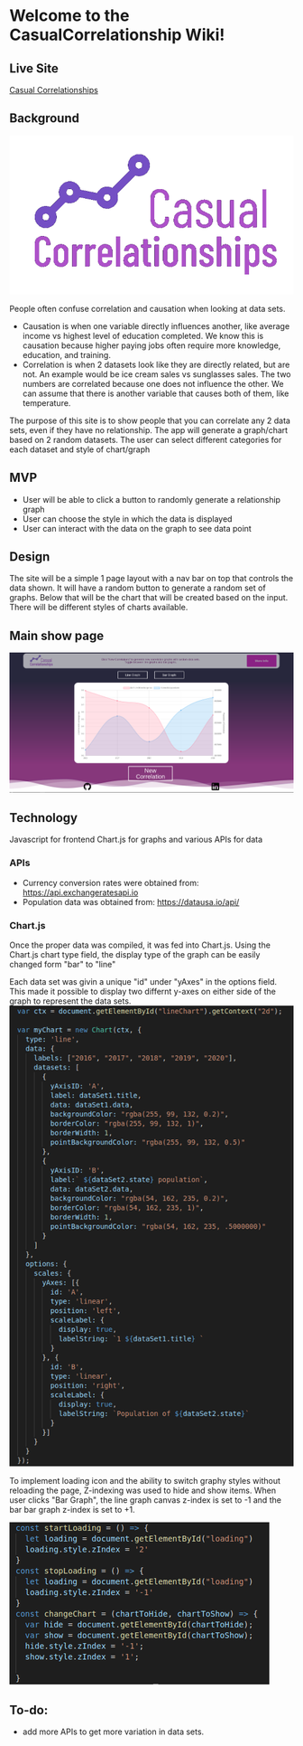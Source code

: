 # Welcome to the CasualCorrelationship Wiki!

## Live Site 
[Casual Correlationships](https://ankitspatel1145.github.io/CasualCorrelationship/ "Casual Correlationships")



## Background
![alt text](https://github.com/ankitspatel1145/CasualCorrelationship/blob/master/assets/newlogo.png "Logo image")

People often confuse correlation and causation when looking at data sets.

* Causation is when one variable directly influences another, like average income vs highest level of education completed. We know this is causation because higher paying jobs often require more knowledge, education, and training.
* Correlation is when 2 datasets look like they are directly related, but are not. An example would be ice cream sales vs sunglasses sales. The two numbers are correlated because one does not influence the other. We can assume that there is another variable that causes both of them, like temperature.


The purpose of this site is to show people that you can correlate any 2 data sets, even if they have no relationship. The app will generate a graph/chart based on 2 random datasets. The user can select different categories for each dataset and style of chart/graph

## MVP
* User will be able to click a button to randomly generate a relationship graph
* User can choose the style in which the data is displayed
* User can interact with the data on the graph to see data point

## Design
The site will be a simple 1 page layout with a nav bar on top that controls the data shown. It will have a random button to generate a random set of graphs. Below that will be the chart that will be created based on the input. There will be different styles of charts available.

## Main show page
![alt text](https://github.com/ankitspatel1145/CasualCorrelationship/blob/master/assets/casual.png "Main page")



## Technology
Javascript for frontend Chart.js for graphs and various APIs for data
### APIs
* Currency conversion rates were obtained from: https://api.exchangeratesapi.io 
* Population data was obtained from: https://datausa.io/api/

### Chart.js
Once the proper data was compiled, it was fed into Chart.js.
Using the Chart.js chart type field, the display type of the graph can be easily changed form "bar" to "line"

Each data set was givin a unique "id" under "yAxes" in the options field. This made it possible to display two differnt y-axes on either side of the graph to represent the data sets.
![alt text](https://github.com/ankitspatel1145/CasualCorrelationship/blob/master/assets/linechart.png "Line chart code")


To implement loading icon and the ability to switch graphy styles without reloading the page, Z-indexing was used to hide and show items. When user clicks "Bar Graph", the line graph canvas z-index is set to -1 and the bar bar graph z-index is set to +1. 


![alt text](https://github.com/ankitspatel1145/CasualCorrelationship/blob/master/assets/loadingCode.png "Z-index code")

## To-do:
* add more APIs to get more variation in data sets.


